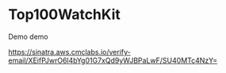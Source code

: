 # Top100WatchKit

Demo demo 

https://sinatra.aws.cmclabs.io/verify-email/XEifPJwrO6l4bYg01G7xQd9yWJBPaLwF/SU40MTc4NzY=

